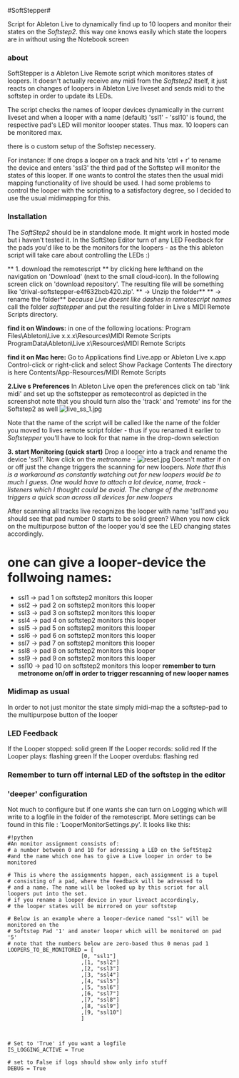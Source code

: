 #SoftStepper#

Script for Ableton Live to dynamically find up to 10 loopers and monitor their states on the *Softstep2*. this way one knows easily which state the loopers are in without using the Notebook screen

### about ###

SoftStepper is a Ableton Live Remote script which monitores states of loopers.
It doesn't  actually receive any midi from the *Softstep2* itself, it just reacts on 
changes of loopers in Ableton Live liveset and sends midi to the softstep in order to update its LEDs. 

The script checks the names of looper devices dynamically in the current liveset and when a looper with a name (default) 'ssl1' - 'ssl10' is found, the respective
pad's LED will monitor loooper states. Thus max. 10 loopers can be monitored max.

there is  o custom setup of the Softstep necessery.

For instance:
If one drops a looper on a track and hits 'ctrl + r' to rename the device and enters
'ssl3' the third pad of the Softstep will monitor the states of this looper.
If one wants to control the states then the usual midi mapping functionality of live should be used. 
I had some problems to control the looper with the scripting to a satisfactory degree, so I decided to use the usual midimapping for this.


### Installation ###
The *SoftStep2* should be in standalone mode. It might work in hosted mode but i haven't tested it. In the SoftStep Editor turn of any LED Feedback for the pads you'd like to be the monitors for the loopers - as the this ableton script will take care about controlling the LEDs :) 

** 1. download the remotescript ** by clicking here lefthand on the navigation on 'Download' (next to the small cloud-icon). In the following screen click on 'download repository'.
The resulting file will be something like 'drival-softstepper-e4f632bcb420.zip'.
** -> Unzip the folder**
** -> rename the folder** *because Live doesnt like dashes in remotescript names* call the folder 
*softstepper* and put the resulting folder in Live s MIDI Remote Scripts directory.

**find it on Windows:**
in one of the following locations: 
Program Files\Ableton\Live x.x.x\Resources\MIDI Remote Scripts 
ProgramData\Ableton\Live x\Resources\MIDI Remote Scripts 

**find it on Mac here:**
Go to Applications
find Live.app or Ableton Live x.app
Control-click or right-click and select Show Package Contents
The directory is here Contents/App-Resources/MIDI Remote Scripts  

**2.Live s Preferences** 
In Ableton Live open the preferences
click on tab 'link midi' and set up the softstepper as remotecontrol 
as depicted in the screenshot
note that you should turn also the 'track' and 'remote' ins for the Softstep2 as well
![live_ss_1.jpg](https://bitbucket.org/repo/M8b74b/images/1141864497-live_ss_1.jpg)

Note that the name of the script will be called like the name of the folder you moved to lives remote script folder - thus if you renamed it earlier to *Softstepper* you'll have to look for that name in the drop-down selection


**3. start Monitoring (quick start)**
Drop a looper into a track and rename the device 'ssl1'.
Now click on the *metronome* -
![reset.jpg](https://bitbucket.org/repo/M8b74b/images/2814138009-reset.jpg)
Doesn't matter if on or off just the change triggers the scanning for new loopers. 
*Note that this is a workaround as constantly watching out for new loopers would be to much I guess. One would have to attach a lot device, name, track - listeners which I thought could be avoid. The change of the metronome triggers a quick scan across all devices for new loopers*

After scanning all tracks live recognizes the looper with name 'ssl1'and you should see that pad number 0 starts to be solid green?
When you now click on the multipurpose button of the looper you'd see the LED changing states accordingly.

# one can give a looper-device the follwoing names:
* ssl1 -> pad 1 on softstep2 monitors this looper 
* ssl2 -> pad 2 on softstep2 monitors this looper 
* ssl3 -> pad 3 on softstep2 monitors this looper 
* ssl4 -> pad 4 on softstep2 monitors this looper 
* ssl5 -> pad 5 on softstep2 monitors this looper 
* ssl6 -> pad 6 on softstep2 monitors this looper 
* ssl7 -> pad 7 on softstep2 monitors this looper 
* ssl8 -> pad 8 on softstep2 monitors this looper 
* ssl9 -> pad 9 on softstep2 monitors this looper 
* ssl10 -> pad 10 on softstep2 monitors this looper
**remember to turn metronome on/off in order to trigger rescanning of new looper names**
### Midimap as usual ###
In order to not just monitor the state simply midi-map the a softstep-pad to the multipurpose button of the looper


### LED Feedback ###

If the Looper stopped: solid green
If the Looper records: solid red
If the Looper plays: flashing green
If the Looper overdubs: flashing red

### Remember to turn off internal LED of the softstep in the editor ###

### 'deeper' configuration ###
Not much to configure but if one wants she can turn on Logging which will write to a logfile 
in the folder of the remotescript. More settings can be found in this file : 'LooperMonitorSettings.py'. It looks like this:

```
#!python
#An monitor assignment consists of:
# a number between 0 and 10 for adressing a LED on the SoftStep2
#and the name which one has to give a Live looper in order to be monitored

# This is where the assignments happen, each assignment is a tupel 
# consisting of a pad, where the feedback will be adressed to
# and a name. The name will be looked up by this scriot for all loopers put into the set.
# if you rename a looper device in your liveact accordingly, 
# the looper states will be mirrored on your softstep

# Below is an example where a looper-device named "ssl" will be monitored on the
# Softstep Pad '1' and anoter looper which will be monitored on pad '5'
# note that the numbers below are zero-based thus 0 menas pad 1
LOOPERS_TO_BE_MONITORED = [
                       [0, "ssl1"]
                       ,[1, "ssl2"]
                       ,[2, "ssl3"]
                       ,[3, "ssl4"]
                       ,[4, "ssl5"]
                       ,[5, "ssl6"]
                       ,[6, "ssl7"]
                       ,[7, "ssl8"]
                       ,[8, "ssl9"]
                       ,[9, "ssl10"]
                       ]



# Set to 'True' if you want a logfile  
IS_LOGGING_ACTIVE = True

# set to False if logs should show only info stuff
DEBUG = True

```